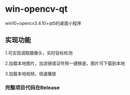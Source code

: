 # win-opencv-qt
win10+opencv3.4.10+qt5的桌面小程序

## 实现功能

1.可实现调取摄像头，实时目标检测

2.加载本地图片，加滤镜或证件照一键换底，图片可下载到本地

3.加载本地视频，倍速播放

### 完整项目代码在Release
